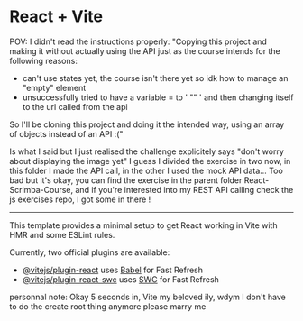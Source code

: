 # React + Vite

POV: I didn't read the instructions properly:
"Copying this project and making it without actually using the API just as the course intends for the following reasons:
- can't use states yet, the course isn't there yet so idk how to manage an "empty" element
- unsuccessfully tried to have a variable = to ' "" ' and then changing itself to the url called from the api

So I'll be cloning this project and doing it the intended way, using an array of objects instead of an API :("

Is what I said but I just realised the challenge explicitely says "don't worry about displaying the image yet"
I guess I divided the exercise in two now, in this folder I made the API call, in the other I used the mock API data...
Too bad but it's okay, you can find the exercise in the parent folder React-Scrimba-Course, and if you're interested into my REST API calling check the js exercises repo, I got some in there !

- - - - -

This template provides a minimal setup to get React working in Vite with HMR and some ESLint rules.

Currently, two official plugins are available:

- [@vitejs/plugin-react](https://github.com/vitejs/vite-plugin-react/blob/main/packages/plugin-react/README.md) uses [Babel](https://babeljs.io/) for Fast Refresh
- [@vitejs/plugin-react-swc](https://github.com/vitejs/vite-plugin-react-swc) uses [SWC](https://swc.rs/) for Fast Refresh


personnal note: Okay 5 seconds in, Vite my beloved ily, wdym I don't have to do the create root thing anymore please marry me
